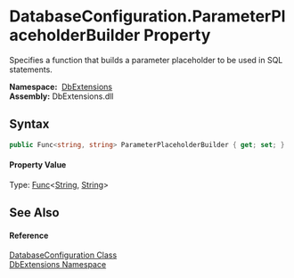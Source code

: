 DatabaseConfiguration.ParameterPlaceholderBuilder Property
==========================================================
Specifies a function that builds a parameter placeholder to be used in SQL statements.

  **Namespace:**  [DbExtensions][1]  
  **Assembly:** DbExtensions.dll

Syntax
------

```csharp
public Func<string, string> ParameterPlaceholderBuilder { get; set; }
```

#### Property Value
Type: [Func][2]&lt;[String][3], [String][3]>

See Also
--------

#### Reference
[DatabaseConfiguration Class][4]  
[DbExtensions Namespace][1]  

[1]: ../README.md
[2]: http://msdn.microsoft.com/en-us/library/bb549151
[3]: http://msdn.microsoft.com/en-us/library/s1wwdcbf
[4]: README.md